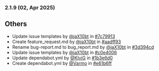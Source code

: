 ### 2.1.9 (02, Apr 2025)
## Others
- Update issue templates by [<u>@jaX10bt</u>](https://www.github.com/jaX10bt) in [#7c79913](https://github.com/buerokratt/Training-Module/commit/7c79913)
- Create feature_request.md by [<u>@jaX10bt</u>](https://www.github.com/jaX10bt) in [#aadff93](https://github.com/buerokratt/Training-Module/commit/aadff93)
- Rename bug-report.md to bug_report.md by [<u>@jaX10bt</u>](https://www.github.com/jaX10bt) in [#3d394cd](https://github.com/buerokratt/Training-Module/commit/3d394cd)
- Update issue templates by [<u>@jaX10bt</u>](https://www.github.com/jaX10bt) in [#c0e4006](https://github.com/buerokratt/Training-Module/commit/c0e4006)
- Update dependabot.yml by [<u>@KlviG</u>](https://www.github.com/KlviG) in [#1b3e6d0](https://github.com/buerokratt/Training-Module/commit/1b3e6d0)
- Create dependabot.yml by [<u>@Varmo</u>](https://www.github.com/Varmo) in [#e61b6ff](https://github.com/buerokratt/Training-Module/commit/e61b6ff)
